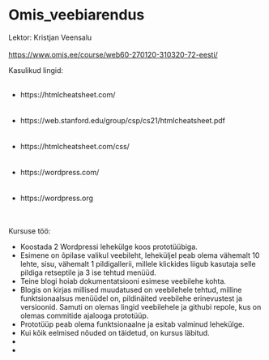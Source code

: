 # Omis_veebiarendus

Lektor: Kristjan Veensalu
<br></br>
https://www.omis.ee/course/web60-270120-310320-72-eesti/

Kasulikud lingid: 
<br></br>
<ul>
	<li>https://htmlcheatsheet.com/</li>
	<br></br>
    <li>https://web.stanford.edu/group/csp/cs21/htmlcheatsheet.pdf</li>
	<br></br>
	<li>https://htmlcheatsheet.com/css/</li>
	<br></br>
	<li>https://wordpress.com/</li>
	<br></br>
	<li>https://wordpress.org</li>
	<br></br>
</ul>

Kursuse töö:
<ul>
	<li>Koostada 2 Wordpressi lehekülge koos prototüübiga.</li>
	<li>Esimene on õpilase valikul veebileht, leheküljel peab olema vähemalt 10 lehte, sisu, vähemalt 1 pildigallerii, millele klickides liigub kasutaja selle pildiga retseptile ja 3 ise tehtud menüüd.</li>
	<li>Teine blogi hoiab dokumentatsiooni esimese veebilehe kohta.</li>
	<li>Blogis on kirjas millised muudatused on veebilehele tehtud, milline funktsionaalsus menüüdel on, pildinäited veebilehe 	erinevustest ja versioonid. Samuti on olemas lingid veebilehele ja githubi repole, kus on olemas commitide ajalooga prototüüp.
	</li>
	<li>Prototüüp peab olema funktsionaalne ja esitab valminud lehekülge.</li>
	<li>Kui kõik eelmised nõuded on täidetud, on kursus läbitud.</li>
	<li></li>
	<li></li>
</ul>
